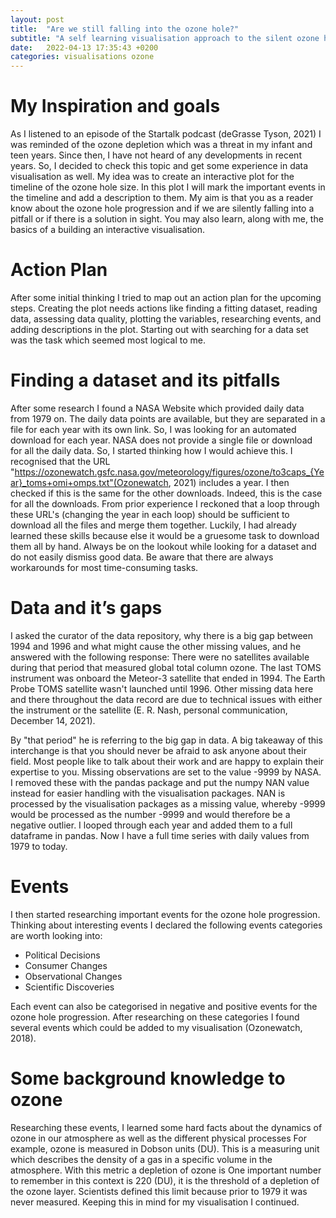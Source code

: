 ```yaml
---
layout: post
title:  "Are we still falling into the ozone hole?"
subtitle: "A self learning visualisation approach to the silent ozone hole progression."
date:   2022-04-13 17:35:43 +0200
categories: visualisations ozone  
---
```

# My Inspiration and goals
As I listened to an episode of the Startalk podcast (deGrasse Tyson, 2021) I was reminded of the ozone depletion which was a threat in my infant and teen years. Since then, I have not heard of any developments in recent years. So, I decided to check this topic and get some experience in data visualisation as well. My idea was to create an interactive plot for the timeline of the ozone hole size. In this plot I will mark the important events in the timeline and add a description to them. 
My aim is that you as a reader know about the ozone hole progression and if we are silently falling into a pitfall or if there is a solution in sight. You may also learn, along with me, the basics of a building an interactive visualisation.


# Action Plan
After some initial thinking I tried to map out an action plan for the upcoming steps. Creating the plot needs actions like finding a fitting dataset, reading data, assessing data quality, plotting the variables, researching events, and adding descriptions in the plot. 
Starting out with searching for a data set was the task which seemed most logical to me.

# Finding a dataset and its pitfalls
After some research I found a NASA Website which provided daily data from 1979 on. The daily data points are available, but they are separated in a file for each year with its own link. So, I was looking for an automated download for each year. NASA does not provide a single file or download for all the daily data. So, I started thinking how I would achieve this.
I recognised that the URL "https://ozonewatch.gsfc.nasa.gov/meteorology/figures/ozone/to3caps_{Year}_toms+omi+omps.txt"(Ozonewatch, 2021) includes a year. I then checked if this is the same for the other downloads.
Indeed, this is the case for all the downloads. From prior experience I reckoned that a loop through these URL's (changing the year in each loop) should be sufficient to download all the files and merge them together. Luckily, I had already learned these skills because else it would be a gruesome task to download them all by hand. Always be on the lookout while looking for a dataset and do not easily dismiss good data. Be aware that there are always workarounds for most time-consuming tasks.
 
# Data and it’s gaps
I asked the curator of the data repository, why there is a big gap between 1994 and 1996 and what might cause the other missing values, and he answered with the following response: 
There were no satellites available during that period that measured global total column ozone. The last TOMS instrument was onboard the Meteor-3 satellite that ended in 1994. The Earth Probe TOMS satellite wasn't launched until 1996. Other missing data here and there throughout the data record are due to technical issues with either the instrument or the satellite (E. R. Nash, personal communication, December 14, 2021).

By "that period" he is referring to the big gap in data.
A big takeaway of this interchange is that you should never be afraid to ask anyone about their field. Most people like to talk about their work and are happy to explain their expertise to you.
Missing observations are set to the value -9999 by NASA. I removed these with the pandas package and put the numpy NAN value instead for easier handling with the visualisation packages. NAN is processed by the visualisation packages as a missing value, whereby -9999 would be processed as the number -9999 and would therefore be a negative outlier. 
I looped through each year and added them to a full dataframe in pandas. 
Now I have a full time series with daily values from 1979 to today. 

# Events 
I then started researching important events for the ozone hole progression. Thinking about interesting events I declared the following events categories are worth looking into:
-	Political Decisions
-	Consumer Changes
-	Observational Changes
-	Scientific Discoveries

Each event can also be categorised in negative and positive events for the ozone hole progression.
After researching on these categories I found several events which could be added to my visualisation (Ozonewatch, 2018). 

# Some background knowledge to ozone
Researching these events, I learned some hard facts about the dynamics of ozone in our atmosphere as well as the different physical processes 
For example, ozone is measured in Dobson units (DU). This is a measuring unit which describes the density of a gas in a specific volume in the atmosphere. With this metric a depletion of ozone is 
One important number to remember in this context is 220 (DU), it is the threshold of a depletion of the ozone layer. Scientists defined this limit because prior to 1979 it was never measured. Keeping this in mind for my visualisation I continued.

